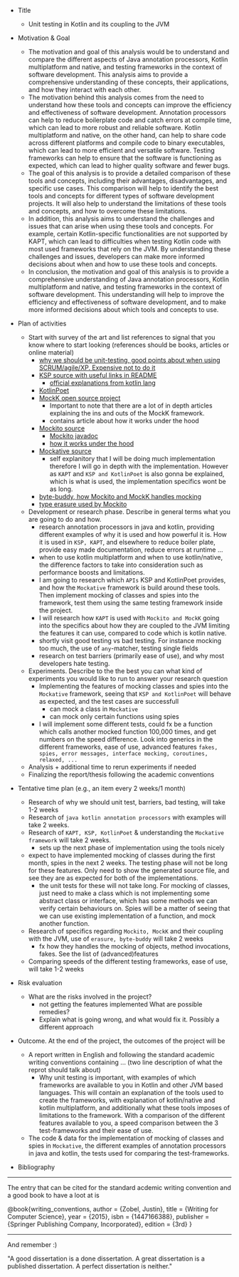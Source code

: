 * Title 
	* Unit testing in Kotlin and its coupling to the JVM
* Motivation & Goal
	* The motivation and goal of this analysis would be to understand and compare the different aspects of Java annotation processors, Kotlin multiplatform and native, and testing frameworks in the context of software development. This analysis aims to provide a comprehensive understanding of these concepts, their applications, and how they interact with each other.
	- The motivation behind this analysis comes from the need to understand how these tools and concepts can improve the efficiency and effectiveness of software development. Annotation processors can help to reduce boilerplate code and catch errors at compile time, which can lead to more robust and reliable software. Kotlin multiplatform and native, on the other hand, can help to share code across different platforms and compile code to binary executables, which can lead to more efficient and versatile software. Testing frameworks can help to ensure that the software is functioning as expected, which can lead to higher quality software and fewer bugs.
	- The goal of this analysis is to provide a detailed comparison of these tools and concepts, including their advantages, disadvantages, and specific use cases. This comparison will help to identify the best tools and concepts for different types of software development projects. It will also help to understand the limitations of these tools and concepts, and how to overcome these limitations.
	- In addition, this analysis aims to understand the challenges and issues that can arise when using these tools and concepts. For example, certain Kotlin-specific functionalities are not supported by KAPT, which can lead to difficulties when testing Kotlin code with most used frameworks that rely on the JVM. By understanding these challenges and issues, developers can make more informed decisions about when and how to use these tools and concepts.
	- In conclusion, the motivation and goal of this analysis is to provide a comprehensive understanding of Java annotation processors, Kotlin multiplatform and native, and testing frameworks in the context of software development. This understanding will help to improve the efficiency and effectiveness of software development, and to make more informed decisions about which tools and concepts to use.

* Plan of activities
	* Start with survey of the art and list references to signal that you know
	  where to start looking (references should be books, articles or online
	  material)
		- [why we should be unit-testing, good points about when using SCRUM/agile/XP. Expensive not to do it](https://en.wikipedia.org/wiki/Unit_testing)
		- [KSP source with useful links in README](https://github.com/google/ksp/tree/main)
			- [official explanations from kotlin lang](https://kotlinlang.org/docs/ksp-overview.html#supported-libraries)
		- [KotlinPoet](https://square.github.io/kotlinpoet/)
		- [MockK open source project](https://github.com/mockk/mockk)
			- Important to note that there are a lot of in depth articles explaining the ins and outs of the MockK framework.
			- contains article about how it works under the hood
		- [Mockito source](https://github.com/mockito/mockito)
			- [Mockito javadoc](https://javadoc.io/doc/org.mockito/mockito-core/latest/org/mockito/Mockito.html)
			- [how it works under the hood](https://medium.com/@gorali/how-mockito-works-7d3a2c77da71)
		- [Mockative source](https://github.com/mockative/mockative)
			- self explanitory that I will be doing much implementation therefore I will go in depth with the implementation. However as `KAPT` and `KSP and KotlinPoet` is also gonna be explained, which is what is used, the implementation specifics wont be as long.
		- [byte-buddy, how Mockito and MockK handles mocking](https://github.com/raphw/byte-buddy)
		- [type erasure used by Mockito](https://www.baeldung.com/java-type-erasure)
	* Development or research phase. Describe in general terms what you are going
	  to do and how.
		- research annotation processors in java and kotlin, providing different examples of why it is used and how powerful it is. How it is used in `KSP, KAPT`, and elsewhere to reduce boiler plate, provide easy made documentation, reduce errors at runtime ...
		- when to use kotlin multiplatform and when to use kotlin/native, the difference factors to take into consideration such as performance boosts and limitations.
		- I am going to research which `APIs` KSP and KotlinPoet provides, and how the `Mockative` framework is build around these tools. Then implement mocking of classes and spies into the framework, test them using the same testing framework inside the project.
		- I will research how `KAPT` is used with `Mockito and MockK` going into the specifics about how they are coupled to the JVM limiting the features it can use, compared to code which is kotlin native.
		- shortly visit good testing vs bad testing. For instance mocking too much, the use of `any`-matcher, testing single fields
		- research on test barriers (primarily ease of use), and why most developers hate testing.
	* Experiments. Describe to the the best you can what kind of experiments you
	  would like to run to answer your research question
		- Implementing the features of mocking classes and spies into the `Mockative`  framework, seeing that `KSP and KotlinPoet` will behave as expected, and the test cases are successfull
			- can mock a class in `Mockative`
			- can mock only certain functions using spies
		- I will implement some different tests, could fx be a function which calls another mocked function 100,000 times, and get numbers on the speed difference. Look into generics in the different frameworks, ease of use, advanced features `fakes, spies, error messages, interface mocking, coroutines, relaxed, ...`
	* Analysis + additional time to rerun experiments if needed
	* Finalizing the report/thesis following the academic conventions
* Tentative time plan (e.g., an item every 2 weeks/1 month)
	* Research of why we should unit test, barriers, bad testing, will take 1-2 weeks
	* Research of `java kotlin annotation processors` with examples will take 2 weeks.
	* Research of `KAPT, KSP, KotlinPoet` & understanding the `Mockative framework` will take 2 weeks.
		* sets up the next phase of implementation using the tools nicely
	* expect to have implemented mocking of classes during the first month, spies in the next 2 weeks. The testing phase will not be long for these features. Only need to show the generated source file, and see they are as expected for both of the implementations. 
		* the unit tests for these will not take long. For mocking of classes, just need to make a class which is not implementing some abstract class or interface, which has some methods we can verify certain behaviours on. Spies will be a matter of seeing that we can use existing implementation of a function, and mock another function.
	* Research of specifics regarding `Mockito, MockK` and their coupling with the JVM, use of `erasure, byte-buddy` will take 2 weeks
		* fx how they handles the mocking of objects, method invocations, fakes. See the list of (advanced)features
	* Comparing speeds of the different testing frameworks, ease of use, will take 1-2 weeks
* Risk evaluation
  * What are the risks involved in the project?
	  * not getting the features implemented
    What are possible remedies?
	- Explain what is going wrong, and what would fix it. Possibly a different approach
* Outcome. At the end of the project, the outcomes of the project will be
  * A report written in English and following the standard academic writing
    conventions containing ... (two line description of what the reprot should talk about)
	- Why unit testing is important, with examples of which frameworks are available to you in Kotlin and other JVM based languages. This will contain an explanation of the tools used to create the frameworks, with explanation of kotlin/native and kotlin multiplatform, and additionally what these tools imposes of limitations to the framework. With a comparison of the different features available to you, a speed comparison between the 3 test-frameworks and their ease of use. 
  * The code & data for the implementation of mocking of classes and spies in `Mockative`, the different examples of annotation processors in java and kotlin, the tests used for comparing the test-frameworks.
* Bibliography

---
The entry that can be cited for the standard acdemic writing convention
and a good book to have a loot at is 

@book{writing_conventions,
author = {Zobel, Justin},
title = {Writing for Computer Science},
year = {2015},
isbn = {1447166388},
publisher = {Springer Publishing Company, Incorporated},
edition = {3rd}
}
 
 
--------
 And remember :)
 
 "A good dissertation is a done dissertation. A great dissertation is a 
 published dissertation. A perfect dissertation is neither."
